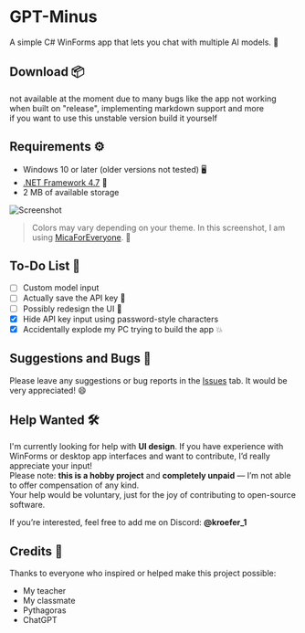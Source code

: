 # GPT-Minus
A simple C# WinForms app that lets you chat with multiple AI models. 🤖

## Download 📦
not available at the moment due to many bugs like the app not working  
when built on "release", implementing markdown support and more  
if you want to use this unstable version build it yourself

## Requirements ⚙️
- Windows 10 or later (older versions not tested) 🖥️  
- [.NET Framework 4.7](https://dotnet.microsoft.com/en-us/download/dotnet-framework/net47) 🧩  
- 2 MB of available storage  

![Screenshot](https://github.com/user-attachments/assets/1a4a3072-f388-43b7-9256-c16f522b3755)
> Colors may vary depending on your theme. In this screenshot, I am using [MicaForEveryone](https://github.com/MicaForEveryone/MicaForEveryone). 🎨

## To-Do List 📝
- [ ] Custom model input  
- [ ] Actually save the API key 🔐  
- [ ] Possibly redesign the UI 🎨  
- [x] Hide API key input using password-style characters  
- [x] Accidentally explode my PC trying to build the app 💥  

## Suggestions and Bugs 🐞
Please leave any suggestions or bug reports in the [Issues](../../issues) tab. It would be very appreciated! 😄

## Help Wanted 🛠️
I'm currently looking for help with **UI design**. If you have experience with WinForms or desktop app interfaces and want to contribute, I’d really appreciate your input!  
Please note: **this is a hobby project** and **completely unpaid** — I’m not able to offer compensation of any kind.  
Your help would be voluntary, just for the joy of contributing to open-source software.

If you’re interested, feel free to add me on Discord: **@kroefer_1**

## Credits 🙏
Thanks to everyone who inspired or helped make this project possible:  
- My teacher  
- My classmate  
- Pythagoras  
- ChatGPT  
